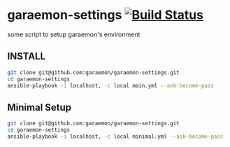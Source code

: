 # garaemon-settings [![Build Status](https://travis-ci.org/garaemon/garaemon-settings.png)](https://travis-ci.org/garaemon/garaemon-settings)

some script to setup garaemon's environment

## INSTALL

```sh
git clone git@github.com:garaemon/garaemon-settings.git
cd garaemon-settings
ansible-playbook -i localhost, -c local main.yml --ask-become-pass
```

## Minimal Setup

```sh
git clone git@github.com:garaemon/garaemon-settings.git
cd garaemon-settings
ansible-playbook -i localhost, -c local minimal.yml --ask-become-pass
```
